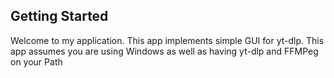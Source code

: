 ## Getting Started

Welcome to my application. This app implements simple GUI for yt-dlp. This app assumes you are using Windows as well as having yt-dlp and FFMPeg on your Path
